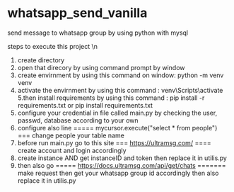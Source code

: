 # whatsapp_send_vanilla
send message to whatsapp group by using python with mysql

steps to execute this project \n

1. create directory
2. open that direcory by using command prompt by window
3. create envirnment by using this command on window: python -m venv venv
4. activate the envirnment by using this command : venv\Scripts\activate
5.then install requirements by using this command : pip install -r requirements.txt  or pip install requirements.txt
6. configure your credential in file called main.py by checking the user, passwd, database according to your own
7. configure also line ===== mycursor.execute("select * from people")  === change people your table name
8. before run main.py go to this site === https://ultramsg.com/ ====   create account and login accordingly
9. create instance AND get instanceID and token  then replace it in utilis.py
10. then also go ===== https://docs.ultramsg.com/api/get/chats =======  make request then get your whatsapp group id accordingly then also replace it in utilis.py
